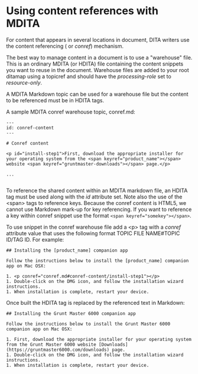 # Using content references with MDITA

For content that appears in several locations in document, DITA writers use the content referencing \( or *conref*\) mechanism.

The best way to manage content in a document is to use a "warehouse" file. This is an ordinary MDITA \(or HDITA\) file containing the content snippets you want to reuse in the document. Warehouse files are added to your root ditamap using a topicref and should have the *processing-role* set to *resource-only*.

A MDITA Markdown topic can be used for a warehouse file but the content to be referenced must be in HDITA tags.

A sample MDITA conref warehouse topic, conref.md:

```
---
id: conref-content
---

# Conref content

<p id="install-step1">First, download the appropriate installer for your operating system from the <span keyref="product_name"></span> website <span keyref="gruntmaster-downloads"></span> page.</p>

...
 
```

To reference the shared content within an MDITA markdown file, an HDITA tag must be used along with the *id* attribute set. Note also the use of the <span\> tags to reference keys. Because the conref content is HTML5, we cannot use Markdown mark-up for key referencing. If you want to reference a key within conref snippet use the format `<span keyref="somekey"></span>`.

To use snippet in the conref warehouse file add a <p\> tag with a *conref* attribute value that uses the following format TOPIC FILE NAME\#TOPIC ID/TAG ID. For example:

```
## Installing the [product_name] companion app

Follow the instructions below to install the [product_name] companion app on Mac OSX:

1. <p conref="conref.md#conref-content/install-step1"></p>
1. Double-click on the DMG icon, and follow the installation wizard instructions.
1. When installation is complete, restart your device.
```

Once built the HDITA tag is replaced by the referenced text in Markdown:

```
## Installing the Grunt Master 6000 companion app

Follow the instructions below to install the Grunt Master 6000 companion app on Mac OSX:

1. First, download the appropriate installer for your operating system from the Grunt Master 6000 website [Downloads](https://gruntmaster6000.com/downloads) page.
1. Double-click on the DMG icon, and follow the installation wizard instructions.
1. When installation is complete, restart your device.
```

